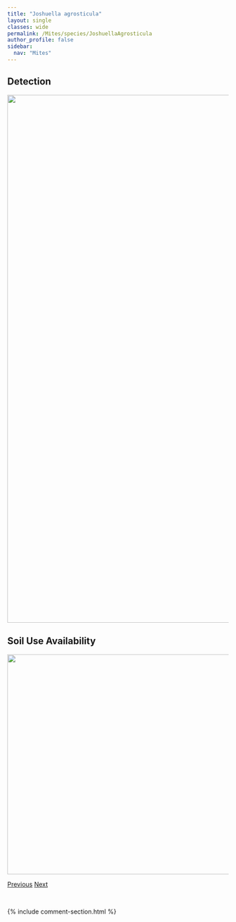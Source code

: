 ```yaml
---
title: "Joshuella agrosticula"
layout: single
classes: wide
permalink: /Mites/species/JoshuellaAgrosticula
author_profile: false
sidebar:
  nav: "Mites"
---
```


<h2>Detection</h2>

<a href="https://drive.google.com/uc?export=view&id=1VCWfo5GogD-w9jbMWZjUVHxEQm1yeMRD">
<img src="https://drive.google.com/uc?export=view&id=1VCWfo5GogD-w9jbMWZjUVHxEQm1yeMRD" height = "1200" width = "800">
</a>


<h2>Soil Use Availability</h2>

<a href="https://drive.google.com/uc?export=view&id=1AP8KZ1JuhL9wFz3cy0lIVXQCM98T6MCq">
<img src="https://drive.google.com/uc?export=view&id=1AP8KZ1JuhL9wFz3cy0lIVXQCM98T6MCq" height = "500" width = "1000">
</a>


<a href="/DevelopmentWebsite/Mites/species/JornadiaLarreae" class="pagination--pager" title="Jornadia larreae">Previous</a> <a href="/DevelopmentWebsite/Mites/species/LanibelbaSp1DEW" class="pagination--pager" title="Lanibelba sp. 1 DEW">Next</a>

<p>&nbsp;</p>

{% include comment-section.html %}
